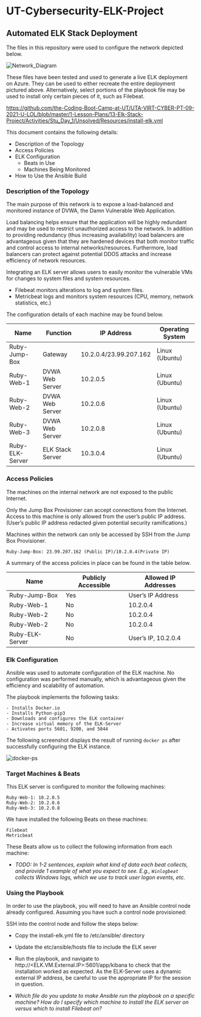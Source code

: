 # UT-Cybersecurity-ELK-Project

## Automated ELK Stack Deployment

The files in this repository were used to configure the network depicted below.

![Network_Diagram](https://user-images.githubusercontent.com/89950271/148111822-845aa347-69a6-44f9-a630-e22253fb161f.png)

These files have been tested and used to generate a live ELK deployment on Azure. They can be used to either recreate the entire deployment pictured above. Alternatively, select portions of the playbook file may be used to install only certain pieces of it, such as Filebeat.

  https://github.com/the-Coding-Boot-Camp-at-UT/UTA-VIRT-CYBER-PT-09-2021-U-LOL/blob/master/1-Lesson-Plans/13-Elk-Stack-Project/Activities/Stu_Day_1/Unsolved/Resources/install-elk.yml

This document contains the following details:
- Description of the Topology
- Access Policies
- ELK Configuration
  - Beats in Use
  - Machines Being Monitored
- How to Use the Ansible Build

### Description of the Topology

The main purpose of this network is to expose a load-balanced and monitored instance of DVWA, the Damn Vulnerable Web Application.

Load balancing helps ensure that the application will be highly redundant and may be used to restrict unauthorized access to the network. In addition to providing redundancy (thus increasing availability) load balancers are advantageous given that they are hardened devices that both monitor traffic and control access to internal networks/resources. Furthermore, load balancers can protect against potential DDOS attacks and increase efficiency of network resources.

Integrating an ELK server allows users to easily monitor the vulnerable VMs for changes to system files and system resources.
  
  - Filebeat monitors alterations to log and system files.
  - Metricbeat logs and monitors system resources (CPU, memory, network statistics, etc.)

The configuration details of each machine may be found below.

|Name            |Function        |IP Address             |Operating System |
|----------------|----------------|-----------------------|-----------------|
|Ruby-Jump-Box   |Gateway         |10.2.0.4/23.99.207.162 |Linux (Ubuntu)   |
|Ruby-Web-1      |DVWA Web Server |10.2.0.5               |Linux (Ubuntu)   | 
|Ruby-Web-2      |DVWA Web Server |10.2.0.6               |Linux (Ubuntu)   |
|Ruby-Web-3      |DVWA Web Server |10.2.0.8               |Linux (Ubuntu)   |
|Ruby-ELK-Server |ELK Stack Server|10.3.0.4               |Linux (Ubuntu)   |  

### Access Policies

The machines on the internal network are not exposed to the public Internet. 

Only the Jump Box Provisioner can accept connections from the Internet. Access to this machine is only allowed from the user’s public IP address. (User’s public IP address redacted given potential security ramifications.)

Machines within the network can only be accessed by SSH from the Jump Box Provisioner.
	
	Ruby-Jump-Box: 23.99.207.162 (Public IP)/10.2.0.4(Private IP)

A summary of the access policies in place can be found in the table below.

| Name           | Publicly Accessible | Allowed IP Addresses |
|----------------|---------------------|----------------------|
|Ruby-Jump-Box   |Yes                  |User’s IP Address     |
|Ruby-Web-1      |No                   |10.2.0.4              |
|Ruby-Web-2      |No                   |10.2.0.4              |
|Ruby-Web-2      |No                   |10.2.0.4              |
|Ruby-ELK-Server |No                   |User’s IP, 10.2.0.4   |

### Elk Configuration

Ansible was used to automate configuration of the ELK machine. No configuration was performed manually, which is advantageous given the efficiency and scalability of automation.

The playbook implements the following tasks:
	
	- Installs Docker.io
	- Installs Python-pip3
	- Downloads and configures the ELK container
	- Increase virtual memory of the ELK-Server
	- Activates ports 5601, 9200, and 5044
  
  The following screenshot displays the result of running `docker ps` after successfully configuring the ELK instance.

![docker-ps](https://user-images.githubusercontent.com/89950271/148112550-ee40488d-8dd1-4a81-a8af-c3d80ccaf9ca.png)

### Target Machines & Beats
This ELK server is configured to monitor the following machines:
	
	Ruby-Web-1: 10.2.0.5
	Ruby-Web-2: 10.2.0.6
	Ruby-Web-3: 10.2.0.8

We have installed the following Beats on these machines:
	
	Filebeat
	Metricbeat

These Beats allow us to collect the following information from each machine:
- _TODO: In 1-2 sentences, explain what kind of data each beat collects, and provide 1 example of what you expect to see. E.g., `Winlogbeat` collects Windows logs, which we use to track user logon events, etc._

### Using the Playbook
In order to use the playbook, you will need to have an Ansible control node already configured. Assuming you have such a control node provisioned: 

SSH into the control node and follow the steps below:
- Copy the install-elk.yml file to /etc/ansible/ directory
- Update the etc/ansible/hosts file to include the ELK sever
- Run the playbook, and navigate to http://<ELK.VM.External.IP>:5601/app/kibana to check that the installation worked as expected. As the ELK-Server uses a dynamic external IP address, be careful to use the appropriate IP for the session in question.

- _Which file do you update to make Ansible run the playbook on a specific machine? How do I specify which machine to install the ELK server on versus which to install Filebeat on?_


